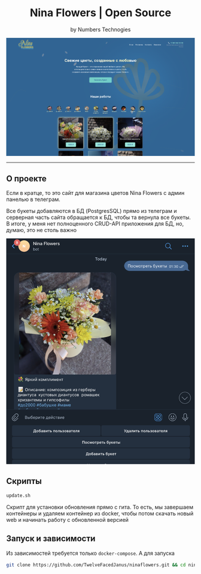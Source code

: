 <div align="center">
  <h1> Nina Flowers | Open Source</h1>
  <p>by Numbers Technogies </p>
</div>

![alt text](https://github.com/TwelveFacedJanus/ninaflowers/blob/main/docs/sc1.png)

---

## О проекте
Если в кратце, то это сайт для магазина цветов Nina Flowers с админ панелью в телеграм.

Все букеты добавляются в БД (PostgresSQL) прямо из телеграм и серверная часть сайта обращается к БД, чтобы та вернула все букеты. В итоге, у меня нет полноценного CRUD-API приложения для БД, но, думаю, это не столь важно

![alt text](https://github.com/TwelveFacedJanus/ninaflowers/blob/main/docs/sc2.png)

## Скрипты

```sh
update.sh
```
Скрипт для установки обновления прямо с гита. То есть, мы завершаем контейнеры и удаляем контейнер из docker, чтобы потом скачать новый web и начинать работу с обновленной версией

## Запуск и зависимости
Из зависимостей требуется только `docker-compose`. А для запуска
```bash
git clone https://github.com/TwelveFacedJanus/ninaflowers.git && cd ninaflowers && docker-compose up -d
```
